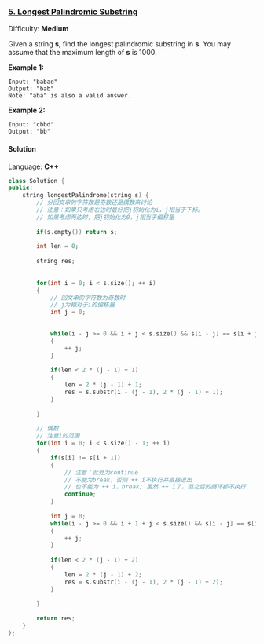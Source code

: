 ### [5\. Longest Palindromic Substring](https://leetcode.com/problems/longest-palindromic-substring/)

Difficulty: **Medium**


Given a string **s**, find the longest palindromic substring in **s**. You may assume that the maximum length of **s** is 1000.

**Example 1:**

```
Input: "babad"
Output: "bab"
Note: "aba" is also a valid answer.
```

**Example 2:**

```
Input: "cbbd"
Output: "bb"
```


#### Solution

Language: **C++**

```c++
class Solution {
public:
    string longestPalindrome(string s) {
        // 分回文串的字符数是奇数还是偶数来讨论
        // 注意：如果只考虑右边时最好把j初始化为i，j相当于下标。
        // 如果考虑两边时，把j初始化为0，j相当于偏移量
        
        if(s.empty()) return s;
        
        int len = 0;
        
        string res;
        
        
        for(int i = 0; i < s.size(); ++ i)
        {
            // 回文串的字符数为奇数时
            // j为相对于i的偏移量
            int j = 0;

            
            while(i - j >= 0 && i + j < s.size() && s[i - j] == s[i + j])
            {
                ++ j;
            }
            
            if(len < 2 * (j - 1) + 1)
            {
                len = 2 * (j - 1) + 1;
                res = s.substr(i - (j - 1), 2 * (j - 1) + 1);
            }
            
        }
        
        // 偶数
        // 注意i的范围
        for(int i = 0; i < s.size() - 1; ++ i)
        {
            if(s[i] != s[i + 1])
            {
                // 注意：此处为continue
                // 不能为break，否则 ++ i不执行并直接退出
                // 也不能为 ++ i，break; 虽然 ++ i了，但之后的循环都不执行
                continue;
            }
            
            int j = 0;
            while(i - j >= 0 && i + 1 + j < s.size() && s[i - j] == s[i + 1 + j])
            {
                ++ j;
            }
            
            if(len < 2 * (j - 1) + 2)
            {
                len = 2 * (j - 1) + 2;
                res = s.substr(i - (j - 1), 2 * (j - 1) + 2);
            }
            
        }
        
        return res;
    }
};
```